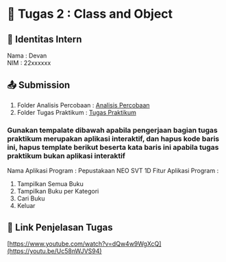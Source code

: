 # 📁 Tugas 2 : Class and Object

## 👤 Identitas Intern
Nama : Devan             
NIM  : 22xxxxxx

## 📤 Submission

1. Folder Analisis Percobaan : [Analisis Percobaan](https://vscode.dev/github/yessizamira06/Yessi-PBO-PTI-A/blob/master/Tugas2/235150600111003-Yessi/Analisis%20Percobaan)
2. Folder Tugas Praktikum : [Tugas Praktikum](https://vscode.dev/github/yessizamira06/Yessi-PBO-PTI-A/blob/master/Tugas2/235150600111003-Yessi/Tugas%20Praktikum)

### Gunakan tempalate dibawah apabila pengerjaan bagian tugas praktikum merupakan aplikasi interaktif, dan hapus kode baris ini, hapus template berikut beserta kata baris ini apabila tugas praktikum bukan aplikasi interaktif

Nama Aplikasi Program :    Pepustakaan NEO SVT 1D
Fitur Aplikasi Program :                   
1. Tampilkan Semua Buku
2. Tampilkan Buku per Kategori
3. Cari Buku 
4. Keluar

## 🔗 Link Penjelasan Tugas

[https://www.youtube.com/watch?v=dQw4w9WgXcQ](https://youtu.be/Uc58nWJVS94)

